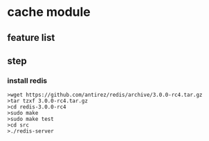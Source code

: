 # cache module
## feature list
## step
### install redis

```
>wget https://github.com/antirez/redis/archive/3.0.0-rc4.tar.gz
>tar tzxf 3.0.0-rc4.tar.gz
>cd redis-3.0.0-rc4
>sudo make
>sudo make test
>cd src
>./redis-server
```